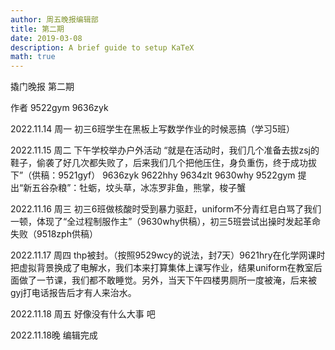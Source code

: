 ```yaml
---
author: 周五晚报编辑部
title: 第二期
date: 2019-03-08
description: A brief guide to setup KaTeX
math: true
---
```

撬门晚报 第二期

作者 9522gym 9636zyk

2022.11.14 周一
初三6班学生在黑板上写数学作业的时候恶搞（学习5班）

2022.11.15 周二
下午学校举办户外活动
“就是在活动时，我们几个准备去拔zsj的鞋子，偷袭了好几次都失败了，后来我们几个把他压住，身负重伤，终于成功拔下”（供稿：9521gyf）
9636zyk  9622hhy 9634zlt 9630why 9522gym 提出“新五谷杂粮”：牡蛎，坟头草，冰冻罗非鱼，熊掌，梭子蟹

2022.11.16 周三
初三6班做核酸时受到暴力驱赶，uniform不分青红皂白骂了我们一顿，体现了“全过程制服作主”（9630why供稿），初三5班尝试出操时发起革命失败（9518zph供稿）

2022.11.17 周四
thp被封。（按照9529wcy的说法，封7天）9621hry在化学网课时把虚拟背景换成了电解水，我们本来打算集体上课写作业，结果uniform在教室后面做了一节课，我们都不敢睡觉。另外，当天下午四楼男厕所一度被淹，后来被gyj打电话报告后才有人来治水。

2022.11.18 周五
好像没有什么大事 吧

2022.11.18晚 编辑完成
